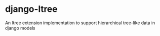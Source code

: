 # django-ltree
An ltree extension implementation to support hierarchical tree-like data in django models
